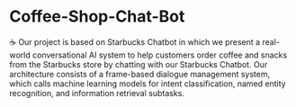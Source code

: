 # Coffee-Shop-Chat-Bot
☕ Our project is based on Starbucks Chatbot in which we present a real-world conversational AI system to help customers order coffee and snacks from the Starbucks store by chatting with our Starbucks Chatbot. Our architecture consists of a frame-based dialogue management system, which calls machine learning models for intent classification, named entity recognition, and information retrieval subtasks.
